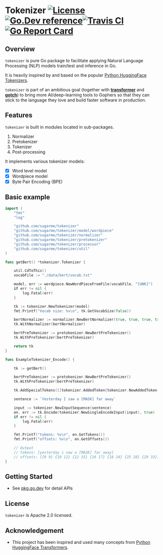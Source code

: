 # Tokenizer [![License](https://img.shields.io/:license-apache-blue.svg)](https://opensource.org/licenses/Apache-2.0)[![Go.Dev reference](https://img.shields.io/badge/go.dev-reference-007d9c?logo=go&logoColor=white&style=flat-square)](https://pkg.go.dev/github.com/sugarme/tokenizer?tab=doc)[![Travis CI](https://api.travis-ci.org/sugarme/tokenizer.svg?branch=master)](https://travis-ci.org/sugarme/tokenizer)[![Go Report Card](https://goreportcard.com/badge/github.com/sugarme/tokenizer)](https://goreportcard.com/report/github.com/sugarme/tokenizer) 

## Overview

`tokenizer` is pure Go package to facilitate applying Natural Language Processing (NLP) models train/test and inference in Go. 

It is heavily inspired by and based on the popular [Python HuggingFace Tokenizers](https://github.com/huggingface/tokenizers). 

`tokenizer` is part of an ambitious goal (together with [**transformer**](https://github.com/sugarme/transformer) and [**gotch**](https://github.com/sugarme/gotch)) to bring more AI/deep-learning tools to Gophers so that they can stick to the language they love and build faster software in production. 

## Features

`tokenizer` is built in modules located in sub-packages. 
1. Normalizer
2. Pretokenizer
3. Tokenizer
4. Post-processing

It implements various tokenizer models: 
- [x] Word level model
- [x] Wordpiece model
- [x] Byte Pair Encoding (BPE)

## Basic example

```go
import (
	"fmt"
	"log"

	"github.com/sugarme/tokenizer"
	"github.com/sugarme/tokenizer/model/wordpiece"
	"github.com/sugarme/tokenizer/normalizer"
	"github.com/sugarme/tokenizer/pretokenizer"
	"github.com/sugarme/tokenizer/processor"
	"github.com/sugarme/tokenizer/util"
)

func getBert() *tokenizer.Tokenizer {

	util.CdToThis()
	vocabFile := "./data/bert/vocab.txt"

	model, err := wordpiece.NewWordPieceFromFile(vocabFile, "[UNK]")
	if err != nil {
		log.Fatal(err)
	}

	tk := tokenizer.NewTokenizer(model)
	fmt.Printf("Vocab size: %v\n", tk.GetVocabSize(false))

	bertNormalizer := normalizer.NewBertNormalizer(true, true, true, true)
	tk.WithNormalizer(bertNormalizer)

	bertPreTokenizer := pretokenizer.NewBertPreTokenizer()
	tk.WithPreTokenizer(bertPreTokenizer)

	return tk
}

func ExampleTokenizer_Encode() {

	tk := getBert()

	bertPreTokenizer := pretokenizer.NewBertPreTokenizer()
	tk.WithPreTokenizer(bertPreTokenizer)

	tk.AddSpecialTokens([]tokenizer.AddedToken{tokenizer.NewAddedToken("[MASK]", true)})

	sentence := `Yesterday I saw a [MASK] far away`

	input := tokenizer.NewInputSequence(sentence)
	en, err := tk.Encode(tokenizer.NewSingleEncodeInput(input), true)
	if err != nil {
		log.Fatal(err)
	}

	fmt.Printf("tokens: %v\n", en.GetTokens())
	fmt.Printf("offsets: %v\n", en.GetOffsets())

	// Output
	// tokens: [yesterday i saw a [MASK] far away]
	// offsets: [{0 9} {10 11} {12 15} {16 17} {18 24} {25 28} {29 33}]
}
```

## Getting Started

- See [pkg.go.dev](https://pkg.go.dev/github.com/sugarme/tokenizer?tab=doc) for detail APIs 


## License

`tokenizer` is Apache 2.0 licensed.


## Acknowledgement

- This project has been inspired and used many concepts from [Python HuggingFace Transformers](https://github.com/huggingface/tokenizers).


